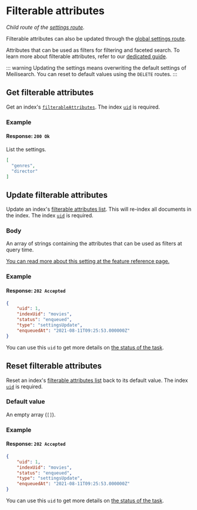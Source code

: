 # Filterable attributes

_Child route of the [settings route](/reference/api/settings.md)._

Filterable attributes can also be updated through the [global settings route](/reference/api/settings.md#update-settings).

Attributes that can be used as filters for filtering and faceted search. To learn more about filterable attributes, refer to our [dedicated guide](/learn/advanced/filtering_and_faceted_search.md).

::: warning
Updating the settings means overwriting the default settings of Meilisearch. You can reset to default values using the `DELETE` routes.
:::

## Get filterable attributes

<RouteHighlighter method="GET" route="/indexes/:index_uid/settings/filterable-attributes" />

Get an index's [`filterableAttributes`](/learn/advanced/filtering_and_faceted_search.md). The index [`uid`](/learn/core_concepts/indexes.md#index-uid) is required.

### Example

<CodeSamples id="get_filterable_attributes_1" />

#### Response: `200 Ok`

List the settings.

```json
[
  "genres",
  "director"
]
```

## Update filterable attributes

<RouteHighlighter method="POST" route="/indexes/:index_uid/settings/filterable-attributes" />

Update an index's [filterable attributes list](/learn/advanced/filtering_and_faceted_search.md). This will re-index all documents in the index. The index [`uid`](/learn/core_concepts/indexes.md#index-uid) is required.

### Body

An array of strings containing the attributes that can be used as filters at query time.

[You can read more about this setting at the feature reference page.](/learn/configuration/settings.md#filterable-attributes)

### Example

<CodeSamples id="update_filterable_attributes_1" />

#### Response: `202 Accepted`

```json
{
    "uid": 1,
    "indexUid": "movies",
    "status": "enqueued",
    "type": "settingsUpdate",
    "enqueuedAt": "2021-08-11T09:25:53.000000Z"
}
```

You can use this `uid` to get more details on [the status of the task](/reference/api/tasks.md#get-task).

## Reset filterable attributes

<RouteHighlighter method="DELETE" route="/indexes/:index_uid/settings/filterable-attributes"/>

Reset an index's [filterable attributes list](/learn/advanced/filtering_and_faceted_search.md) back to its default value. The index [`uid`](/learn/core_concepts/indexes.md#index-uid) is required.

### Default value

An empty array (`[]`).

### Example

<CodeSamples id="reset_filterable_attributes_1" />

#### Response: `202 Accepted`

```json
{
    "uid": 1,
    "indexUid": "movies",
    "status": "enqueued",
    "type": "settingsUpdate",
    "enqueuedAt": "2021-08-11T09:25:53.000000Z"
}
```

You can use this `uid` to get more details on [the status of the task](/reference/api/tasks.md#get-task).
